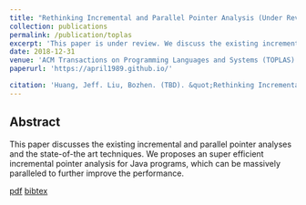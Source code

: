 ```yaml
---
title: "Rethinking Incremental and Parallel Pointer Analysis (Under Review)"
collection: publications
permalink: /publication/toplas
excerpt: 'This paper is under review. We discuss the existing incremental and parallel pointer analyses and the state-of-the art techniques. We proposes an super efficient incremental pointer analysis for Java programs, which can be massively paralleled to further improve the performance.'
date: 2018-12-31
venue: 'ACM Transactions on Programming Languages and Systems (TOPLAS)'
paperurl: 'https://april1989.github.io/'

citation: 'Huang, Jeff. Liu, Bozhen. (TBD). &quot;Rethinking Incremental and Parallel Pointer Analysis.&quot; <i>TOPLAS</i>. 1(1).'
---
```

## Abstract
This paper discusses the existing incremental and parallel pointer analyses and the state-of-the art techniques. We proposes an super efficient incremental pointer analysis for Java programs, which can be massively paralleled to further improve the performance.

[pdf](https://april1989.github.io/)
[bibtex](https://april1989.github.io/)
